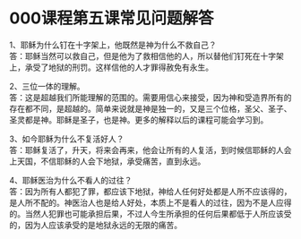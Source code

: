 # 000课程第五课常见问题解答



<p>1、耶稣为什么钉在十字架上，他既然是神为什么不救自己？<br />
答：耶稣当然可以救自己，但是他为了救相信他的人，所以替他们钉死在十字架上，承受了地狱的刑罚。这样信他的人才罪得赦免有永生。</p>

<p>2、三位一体的理解。<br />
答：这是超越我们所能理解的范围的。需要用信心来接受，因为神和受造界所有的存在都不同，是超越的。简单来说就是神是独一的，又是三个位格，圣父、圣子、圣灵都是神。耶稣是圣子，也是神。更多的解释以后的课程可能会学习到。</p>

<p>3、如今耶稣为什么不复活好人？<br />
答：耶稣复活了，升天，将来会再来，他会让所有的人复活，到时候信耶稣的人会上天国，不信耶稣的人会下地狱，承受痛苦，直到永远。</p>

<p>4、耶稣医治为什么不看人的过往？<br />
答：因为所有人都犯了罪，都应该下地狱，神给人任何好处都是人所不应该得的，是人所不配的。神医治人也是给人好处，本质上不是看人的过往，因为不是人应得的。当然人犯罪也可能承担后果，不过人今生所承担的任何后果都低于人所应该受的，因为人应该承受的是地狱永远的无限的痛苦。</p>